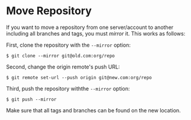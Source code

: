 # Move Repository

If you want to move a repository from one server/account to another including
all branches and tags, you must _mirror_ it. This works as follows:

First, clone the repository with the `--mirror` option:

    $ git clone --mirror git@old.com:org/repo

Second, change the origin remote's push URL:

    $ git remote set-url --push origin git@new.com:org/repo

Third, push the repository withthe `--mirror` option:

    $ git push --mirror

Make sure that all tags and branches can be found on the new location.
